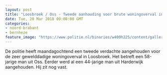 ```yaml
---
layout: post
title: "Loosbroek / Oss - Tweede aanhouding voor brute woningoverval in Loosbroek"
date: Tue, 20 Mar 2018 09:00:00 GMT
categories: 
- noord-brabant 
- bernheze 
feature_image: "https://www.politie.nl/binaries/w400h225/content/gallery/politie/stockfotos/algemeen/aanhouding-van-een-verdachte-door-een-arrestatieteam.jpg"
---
```


De politie heeft maandagochtend een tweede verdachte aangehouden voor de zeer gewelddadige woningoverval in Loosbroek. Het betreft een 58-jarige man uit Oss. Eerder werd al een 44-jarige man uit Harderwijk aangehouden. Hij zit nog vast.

